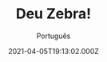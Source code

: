 ---
id: '67b080cf-57af-49b7-9bc4-24b6c0f2b190'
type: 'movie' # Filme, Série, Anime
title: "Deu Zebra!"
synopsis: ["Stripes é uma zebra abandonada ainda filhote pelos pais, que cresce acreditando ser um cavalo de corrida. Com a ajuda de seus amigos animais e da adolescente Channing Walsh (Hayden Panettiere), Stripes tenta fazer com que seu sonho se torne realidade.",
]
originalTitle: "Racing Stripes"
date: '2021-04-05T19:13:02.000Z'
update: '2021-04-05T19:13:02.000Z'
releaseDate: '2005-01-06T03:00:00.000Z'
imdb:
  rating: '5.2' # 8.5
  id: '' # tt0470752
duration: '1h 42 Min'
trailer:
  urls: [
    'o8BZukk4zYc',
  ]
tags: ['1080p']
genre: ['Aventura', 'Comédia', 'Drama'] #
quality: 'WEB-DL' # BluRay, WEB-DL, HDTV, WEB-DL4K, WEB-DLe
format: 'Mkv' # MKV, MP4, TS
audio: 'Português, Inglês' # Dublado, Legendado, Dual Audio, Dub & Leg
subtitle: 'Português' # Português, inglês,
size: '2.28 GB' # 4.8 GB
audioQuality: 10
videoQuality: 10
directors: []
#  - name: 'Lana Wachowski'
#    image: ''
#  - name: 'Lilly Wachowski'
#    image: ''
cast: []
#  - name: 'Keanu Reeves'
#    image: ''
#    characterName: 'Neo'
writers: []
#  - name: ''
#    image: ''
maturityRating:
  age: '' # L , 10, 12, 14, 16, 18
  topics: [''] # Violence, Illegal drugs, Inappropriate Language, Legal Drugs, Sexual Content, Extreme Violence
###########################################
download:
  
  - url: 'magnet:?xt=urn:btih:d13a278b41c3118cd376f81103e44b782162f800&dn=LAPUMiA.Org%20-%20Deu%20Zebra%202005%205.1%20(1080p)&tr=udp%3a%2f%2ftracker.opentrackr.org%3a1337%2fannounce&tr=udp%3a%2f%2ftracker.openbittorrent.com%3a80%2fannounce&tr=udp%3a%2f%2ftracker.trackerfix.com%3a80%2fannounce&tr=udp%3a%2f%2ftracker.coppersurfer.tk%3a6969%2fannounce&tr=udp%3a%2f%2ftracker.leechers-paradise.org%3a6969%2fannounce&tr=udp%3a%2f%2feddie4.nl%3a6969%2fannounce&tr=udp%3a%2f%2fp4p.arenabg.com%3a1337%2fannounce&tr=udp%3a%2f%2fexplodie.org%3a6969%2fannounce&tr=udp%3a%2f%2fzer0day.ch%3a1337%2fannounce'
    resolution: '1080p' # 720p, 1080p, 4K,
    audio: 'Dual Áudio' # Dublado, Legendado, Dual Audio
    size: '' # 4.8 GB
    quality: '' # BluRay, WEB-DL
    format: '' # MKV
images:
  cover: '/assets/movies/deu-zebra.jpg'
  background: '/assets/movies/'
---